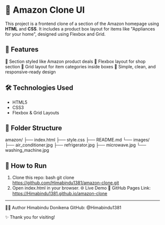 # 🛒 Amazon Clone UI
This project is a frontend clone of a section of the Amazon homepage using **HTML** and **CSS**. It includes a product box layout for items like "Appliances for your home", designed using Flexbox and Grid.
## 📌 Features
🔷 Section styled like Amazon product deals
🧩 Flexbox layout for shop section
🧱 Grid layout for item categories inside boxes
🎯 Simple, clean, and responsive-ready design
## 🛠️ Technologies Used
- HTML5
- CSS3
- Flexbox & Grid Layouts
## 🧾 Folder Structure
amazon/
├── index.html
├── style.css
├── README.md
└── images/
├── air_conditioner.jpg
├── refrigerator.jpg
├── microwave.jpg
└── washing_machine.jpg
## 🚀 How to Run
1. Clone this repo:
   bash
   git clone https://github.com/Himabindu1381/amazon-clone.git
2. Open index.html in your browser.
🌐 Live Demo
🔗 GitHub Pages Link:
https://Himabindu1381.github.io/amazon-clone

----------
👩‍💻 Author
Himabindu Donikena
GitHub: @Himabindu1381



✨ Thank you for visiting!

